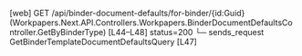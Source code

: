 [web] GET /api/binder-document-defaults/for-binder/{id:Guid}  (Workpapers.Next.API.Controllers.Workpapers.BinderDocumentDefaultsController.GetByBinderType)  [L44–L48] status=200
  └─ sends_request GetBinderTemplateDocumentDefaultsQuery [L47]

